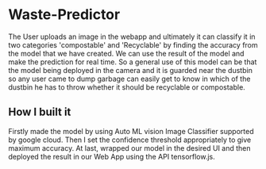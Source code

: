 # Waste-Predictor
The User uploads an image in the webapp and ultimately it can classify it in two categories 'compostable' and 'Recyclable' by finding the accuracy from the model that we have created.
We can use the result of the model and make the prediction for real time. So a general use of this model can be that the model being deployed in the camera and it is guarded near the dustbin so any user came to dump garbage can easily get to know in which of the dustbin he has to throw whether it should be recyclable or compostable.
## How I built it
Firstly made the model by using Auto ML vision Image Classifier supported by google cloud. Then I set the confidence threshold appropriately to give maximum accuracy. At last, wrapped our model in the desired UI and then deployed the result in our Web App using the API tensorflow.js.
